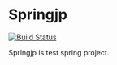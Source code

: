 # Springjp

[![Build Status](https://travis-ci.org/joemccann/dillinger.svg?branch=master)](https://travis-ci.org/joemccann/dillinger)

Springjp is test spring project.

